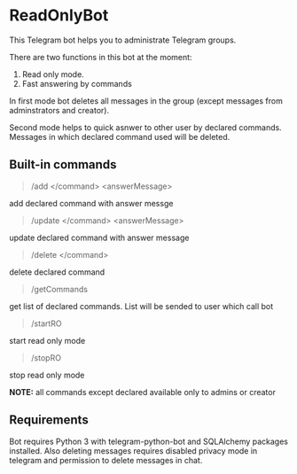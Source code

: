 ReadOnlyBot
===========

This Telegram bot helps you to administrate Telegram groups.

There are two functions in this bot at the moment:

1. Read only mode.
2. Fast answering by commands

In first mode bot deletes all messages in the group (except messages from adminstrators and creator).

Second mode helps to quick asnwer to other user by declared commands. Messages in which declared command used will be deleted.

Built-in commands
--

> /add \</command> \<answerMessage>

add declared command with answer messge

> /update \</command> \<answerMessage>

update declared command with answer message

> /delete \</command>

delete declared command

>/getCommands

get list of declared commands. List will be sended to user which call bot

>/startRO

start read only mode

>/stopRO

stop read only mode

**NOTE:** all commands except declared available only to admins or creator

Requirements
--

Bot requires Python 3 with telegram-python-bot and SQLAlchemy packages installed. Also deleting messages requires disabled privacy mode in telegram and permission to delete messages in chat.